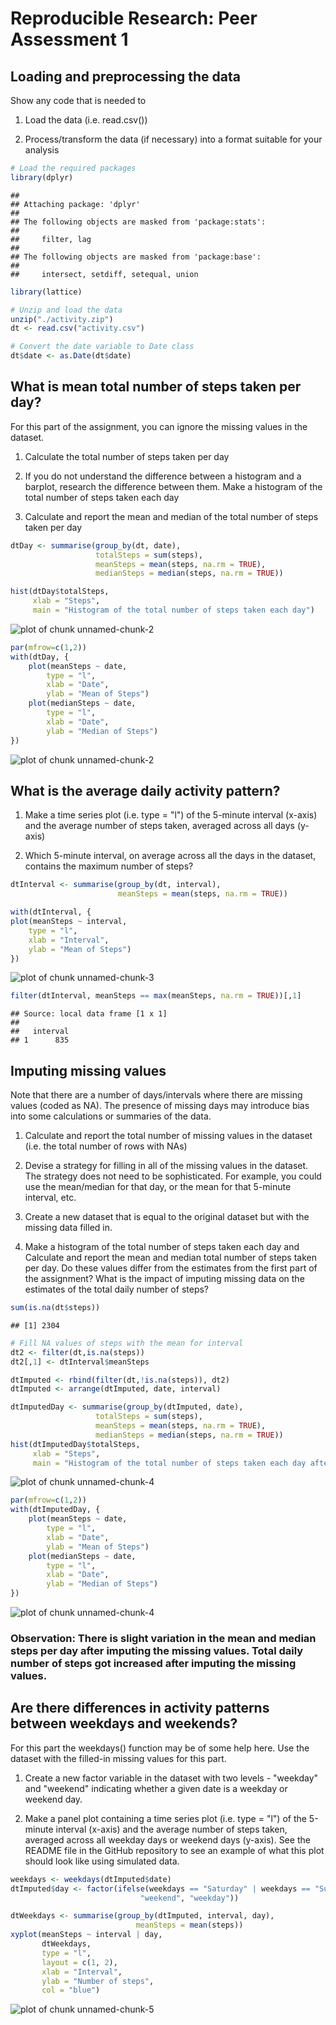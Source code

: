 # Reproducible Research: Peer Assessment 1

## Loading and preprocessing the data

Show any code that is needed to

1. Load the data (i.e. read.csv())

2. Process/transform the data (if necessary) into a format suitable for your analysis


```r
# Load the required packages
library(dplyr)
```

```
## 
## Attaching package: 'dplyr'
## 
## The following objects are masked from 'package:stats':
## 
##     filter, lag
## 
## The following objects are masked from 'package:base':
## 
##     intersect, setdiff, setequal, union
```

```r
library(lattice)

# Unzip and load the data
unzip("./activity.zip")
dt <- read.csv("activity.csv")

# Convert the date variable to Date class
dt$date <- as.Date(dt$date)
```

## What is mean total number of steps taken per day?

For this part of the assignment, you can ignore the missing values in the dataset.

1. Calculate the total number of steps taken per day

2. If you do not understand the difference between a histogram and a barplot, research the difference between them. Make a histogram of the total number of steps taken each day

3. Calculate and report the mean and median of the total number of steps taken per day


```r
dtDay <- summarise(group_by(dt, date),
                   totalSteps = sum(steps),
                   meanSteps = mean(steps, na.rm = TRUE),
                   medianSteps = median(steps, na.rm = TRUE))

hist(dtDay$totalSteps, 
     xlab = "Steps",
     main = "Histogram of the total number of steps taken each day")
```

![plot of chunk unnamed-chunk-2](figure/unnamed-chunk-2-1.png) 

```r
par(mfrow=c(1,2))
with(dtDay, { 
    plot(meanSteps ~ date,
        type = "l",
        xlab = "Date",
        ylab = "Mean of Steps")
    plot(medianSteps ~ date,
        type = "l",  
        xlab = "Date",
        ylab = "Median of Steps")
})
```

![plot of chunk unnamed-chunk-2](figure/unnamed-chunk-2-2.png) 

## What is the average daily activity pattern?

1. Make a time series plot (i.e. type = "l") of the 5-minute interval (x-axis) and the average number of steps taken, averaged across all days (y-axis)

2. Which 5-minute interval, on average across all the days in the dataset, contains the maximum number of steps?


```r
dtInterval <- summarise(group_by(dt, interval),
                        meanSteps = mean(steps, na.rm = TRUE))

with(dtInterval, {
plot(meanSteps ~ interval,
    type = "l",  
    xlab = "Interval",
    ylab = "Mean of Steps")
})
```

![plot of chunk unnamed-chunk-3](figure/unnamed-chunk-3-1.png) 

```r
filter(dtInterval, meanSteps == max(meanSteps, na.rm = TRUE))[,1]
```

```
## Source: local data frame [1 x 1]
## 
##   interval
## 1      835
```

## Imputing missing values

Note that there are a number of days/intervals where there are missing values (coded as NA). The presence of missing days may introduce bias into some calculations or summaries of the data.

1. Calculate and report the total number of missing values in the dataset (i.e. the total number of rows with NAs)

2. Devise a strategy for filling in all of the missing values in the dataset. The strategy does not need to be sophisticated. For example, you could use the mean/median for that day, or the mean for that 5-minute interval, etc.

3. Create a new dataset that is equal to the original dataset but with the missing data filled in.

4. Make a histogram of the total number of steps taken each day and Calculate and report the mean and median total number of steps taken per day. Do these values differ from the estimates from the first part of the assignment? What is the impact of imputing missing data on the estimates of the total daily number of steps?


```r
sum(is.na(dt$steps))
```

```
## [1] 2304
```

```r
# Fill NA values of steps with the mean for interval
dt2 <- filter(dt,is.na(steps))
dt2[,1] <- dtInterval$meanSteps

dtImputed <- rbind(filter(dt,!is.na(steps)), dt2)
dtImputed <- arrange(dtImputed, date, interval)

dtImputedDay <- summarise(group_by(dtImputed, date),
                   totalSteps = sum(steps),
                   meanSteps = mean(steps, na.rm = TRUE),
                   medianSteps = median(steps, na.rm = TRUE))
hist(dtImputedDay$totalSteps, 
     xlab = "Steps",
     main = "Histogram of the total number of steps taken each day after imputing")
```

![plot of chunk unnamed-chunk-4](figure/unnamed-chunk-4-1.png) 

```r
par(mfrow=c(1,2))
with(dtImputedDay, { 
    plot(meanSteps ~ date,
        type = "l",
        xlab = "Date",
        ylab = "Mean of Steps")
    plot(medianSteps ~ date,
        type = "l",  
        xlab = "Date",
        ylab = "Median of Steps")
})
```

![plot of chunk unnamed-chunk-4](figure/unnamed-chunk-4-2.png) 

### Observation: There is slight variation in the mean and median steps per day after imputing the missing values. Total daily number of steps got increased after imputing the missing values.

## Are there differences in activity patterns between weekdays and weekends?

For this part the weekdays() function may be of some help here. Use the dataset with the filled-in missing values for this part.

1. Create a new factor variable in the dataset with two levels - "weekday" and "weekend" indicating whether a given date is a weekday or weekend day.

2. Make a panel plot containing a time series plot (i.e. type = "l") of the 5-minute interval (x-axis) and the average number of steps taken, averaged across all weekday days or weekend days (y-axis). See the README file in the GitHub repository to see an example of what this plot should look like using simulated data.


```r
weekdays <- weekdays(dtImputed$date)
dtImputed$day <- factor(ifelse(weekdays == "Saturday" | weekdays == "Sunday", 
                             "weekend", "weekday"))

dtWeekdays <- summarise(group_by(dtImputed, interval, day),
                            meanSteps = mean(steps))
xyplot(meanSteps ~ interval | day,
       dtWeekdays,
       type = "l",
       layout = c(1, 2),
       xlab = "Interval",
       ylab = "Number of steps",
       col = "blue")
```

![plot of chunk unnamed-chunk-5](figure/unnamed-chunk-5-1.png) 
